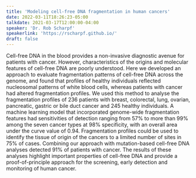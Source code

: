```yaml
---
title: 'Modeling cell-free DNA fragmentation in human cancers'
date: 2022-03-11T18:26:23-05:00
talkdate: 2021-03-17T12:00:00-04:00
speaker: 'Dr. Rob Scharpf'
speakerlink: 'https://rscharpf.github.io/'
draft: false
---
```


Cell-free DNA in the blood provides a non-invasive diagnostic avenue for patients with cancer. However, characteristics of the origins and molecular features of cell-free DNA are poorly understood. Here we developed an approach to evaluate fragmentation patterns of cell-free DNA across the genome, and found that profiles of healthy individuals reflected nucleosomal patterns of white blood cells, whereas patients with cancer had altered fragmentation profiles. We used this method to analyse the fragmentation profiles of 236 patients with breast, colorectal, lung, ovarian, pancreatic, gastric or bile duct cancer and 245 healthy individuals. A machine learning model that incorporated genome-wide fragmentation features had sensitivities of detection ranging from 57% to more than 99% among the seven cancer types at 98% specificity, with an overall area under the curve value of 0.94. Fragmentation profiles could be used to identify the tissue of origin of the cancers to a limited number of sites in 75% of cases. Combining our approach with mutation-based cell-free DNA analyses detected 91% of patients with cancer. The results of these analyses highlight important properties of cell-free DNA and provide a proof-of-principle approach for the screening, early detection and monitoring of human cancer.
